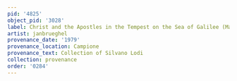 ```yaml
---
pid: '4825'
object_pid: '3028'
label: Christ and the Apostles in the Tempest on the Sea of Galilee (Madrid)
artist: janbrueghel
provenance_date: '1979'
provenance_location: Campione
provenance_text: Collection of Silvano Lodi
collection: provenance
order: '0284'
---
```

